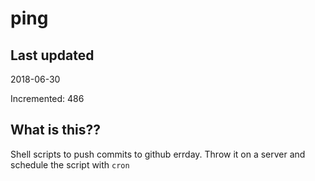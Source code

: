 # ping

## Last updated
2018-06-30

Incremented: 486

## What is this??
Shell scripts to push commits to github errday. Throw it on a server and schedule the script with `cron`
